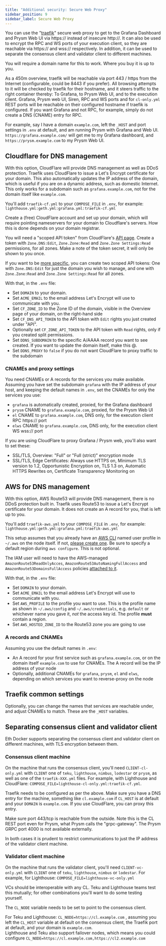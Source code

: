```yaml
---
title: "Additional security: Secure Web Proxy"
sidebar_position: 9
sidebar_label: Secure Web Proxy
---
```


You can use the "[traefik](https://traefik.io/)" secure web proxy to get to the Grafana Dashboard and Prysm Web UI via
https:// instead of insecure http://. It can also be used to encrypt the RPC and WS ports of your execution client, so
they are reachable via https:// and wss:// respectively. In addition, it can be used to separate the consensus client
and validator client to different machines.

You will require a domain name for this to work. Where you buy it is up to you.

As a 450m overview, traefik will be reachable via port 443 / https from the Internet (configurable, could be 8443 if
you prefer). All browsing attempts to it will be checked by traefik for their hostname, and it steers traffic to the
right container thereby: To Grafana, to Prysm Web UI, and to the execution client. Grafana, Prysm web UI, Siren,
RPC and WS ports and for `cl-only.yml` REST ports will be reachable on their configured hostname if traefik
is configured. If you want Grafana and not RPC, for example, simply do not create a DNS (CNAME) entry for RPC.

For example, say I have a domain `example.com`, left the `_HOST` and port settings in `.env` at default, and am running
Prysm with Grafana and Web UI.  `https://grafana.example.com/` will get me to my Grafana dashboard, and
`https://prysm.example.com` to my Prysm Web UI.

## Cloudflare for DNS management

With this option, CloudFlare will provide DNS management as well as DDoS protection. Traefik uses CloudFlare to issue a
Let's Encrypt certificate for your domain. This also automatically updates the IP address of the domain, which is
useful if you are on a dynamic address, such as domestic Internet. This only works for a subdomain such as
`grafana.example.com`, not for the domain itself like `example.com`.

You'll add `traefik-cf.yml` to your `COMPOSE_FILE` in `.env`, for example:
`lighthouse.yml:geth.yml:grafana.yml:traefik-cf.yml`

Create a (free) CloudFlare account and set up your domain, which will require pointing nameservers for your domain to
Cloudflare's servers. How this is done depends on your domain registrar.

You will need a "scoped API token" from CloudFlare's [API page](https://dash.cloudflare.com/profile/api-tokens). Create
a token with `Zone.DNS:Edit`, `Zone.Zone:Read` and `Zone.Zone Settings:Read` permissions, for all zones. Make a note of
the token secret, it will only be shown to you once.

If you want to be [more specific](https://go-acme.github.io/lego/dns/cloudflare/), you can create two scoped API
tokens: One with `Zone.DNS:Edit` for just the domain you wish to manage, and one with `Zone.Zone:Read` and
`Zone.Zone Settings:Read` for all zones.

With that, in the `.env` file:
- Set `DOMAIN` to your domain.
- Set `ACME_EMAIL` to the email address Let's Encrypt will use to communicate with you.
- Set `CF_ZONE_ID` to the Zone ID of the domain, visible in the Overview page of your domain, on the right-hand side
- Set `CF_DNS_API_TOKEN` to the API token with `Edit` rights you just created
under "API".
- Optionally set `CF_ZONE_API_TOKEN` to the API token with `Read` rights, only if you created split permissions.
- Set `DDNS_SUBDOMAIN` to the specific A/AAAA record you want to see created. If you want to update the domain
itself, make this @.
- Set `DDNS_PROXY` to `false` if you do not want CloudFlare to proxy traffic to the subdomain

### CNAMEs and proxy settings

You need CNAMEs or A records for the services you make available. Assuming you have set the subdomain `grafana` with
the IP address of your host, and keeping the default names in `.env`, set the CNAMEs for only the services you use:

- `grafana` is automatically created, proxied, for the Grafana dashboard
- `prysm` CNAME to `grafana.example.com`, proxied, for the Prysm Web UI
- `el` CNAME to `grafana.example.com`, DNS only, for the execution client RPC https:// port
- `elws` CNAME to `grafana.example.com`, DNS only, for the execution client WS wss:// port

If you are using CloudFlare to proxy Grafana / Prysm web, you'll also want to set these:

- SSL/TLS, Overview: "Full" or "Full (strict)" encryption mode
- SSL/TLS, Edge Certificates: Always use HTTPS on, Minimum TLS version to 1.2, Opportunistic Encryption on, TLS 1.3 on,
Automatic HTTPS Rewrites on, Certificate Transparency Monitoring on

## AWS for DNS management

With this option, AWS Route53 will provide DNS management, there is no DDoS protection built in. Traefik uses
Route53 to issue a Let's Encrypt certificate for your domain. It does not create an A record for you, that is left
up to you.

You'll add `traefik-aws.yml` to your `COMPOSE_FILE` in `.env`, for example:
`lighthouse.yml:geth.yml:grafana.yml:traefik-aws.yml`

This setup assumes that you already have an [AWS CLI](https://docs.aws.amazon.com/cli/latest/userguide/getting-started-install.html)
named user profile in `~/.aws` on the node itself. If not, [please create one](https://docs.aws.amazon.com/cli/latest/userguide/cli-configure-profiles.html).
Be sure to specify a default region during `aws configure`. This is not optional.

The IAM user will need to have the AWS-managed `AmazonRoute53ReadOnlyAcces`, `AmazonRoute53AutoNamingFullAccess` and
`AmazonRoute53DomainsFullAccess` policies [attached to it](https://docs.aws.amazon.com/IAM/latest/UserGuide/access_policies_manage-attach-detach.html).

With that, in the `.env` file:
- Set `DOMAIN` to your domain.
- Set `ACME_EMAIL` to the email address Let's Encrypt will use to communicate with you.
- Set `AWS_PROFILE` to the profile you want to use. This is the profile name as shown in `~/.aws/config` and
`~/.aws/credentials`, e.g. `default` or whichever name you gave it, *not* the access key id. The profile
**must** contain a region.
- Set `AWS_HOSTED_ZONE_ID` to the Route53 zone you are going to use

### A records and CNAMEs

Assuming you use the default names in `.env`:

- An A record for your first service such as `grafana.example.com`, or on the domain itself `example.com` to use for
CNAMEs. The A record will be the IP address of your node
- Optionally, additional CNAMEs for `grafana`, `prysm`, `el` and `elws`, depending on which services you want to
reverse-proxy on the node

## Traefik common settings

Optionally, you can change the names that services are reachable under, and adjust CNAMEs to match. These are the
`_HOST` variables.

## Separating consensus client and validator client

Eth Docker supports separating the consensus client and validator client on different machines, with TLS encryption
between them.

### Consensus client machine

On the machine that runs the consensus client, you'll need `CLIENT-cl-only.yml` with `CLIENT` one of `teku`,
`lighthouse`, `nimbus`, `lodestar` or `prysm`, as well as one of the `traefik-XXX.yml` files. For example, with
Lighthouse and CloudFlare: `COMPOSE_FILE=lighthouse-cl-only.yml:traefik-cf.yml`.

Traefik needs to be configured as per the above. Make sure you have a DNS entry for the machine, something like
`cl.example.com` if `CL_HOST` is at default and your `DOMAIN` is `example.com`. If you use CloudFlare, you can proxy
this entry.

Make sure port 443/tcp is reachable from the outside. Note this is the CL REST port even for Prysm, what Prysm calls
the "grpc-gateway". The Prysm GRPC port 4000 is not available externally.

In both cases it is prudent to restrict communications to just the IP address of the validator client machine.

### Validator client machine

On the machine that runs the validator client, you'll need `CLIENT-vc-only.yml` with `CLIENT` one of `teku`,
`lighthouse`, `nimbus` or `lodestar`. For example, for Lighthouse: `COMPOSE_FILE=lighthouse-vc-only.yml`

VCs should be interoperable with any CL. Teku and Lighthouse teams test this mutually; for other combinations you'll
want to do some testing yourself.

The `CL_NODE` variable needs to be set to point to the consensus client.

For Teku and Lighthouse: `CL_NODE=https://cl.example.com` , assuming you left the `CL_HOST` variable at default on the
consensus client, the Traefik port at default, and your domain is `example.com`.  
Lighthouse and Teku also support failover nodes, which means you could configure
`CL_NODE=https://cl.example.com,https://cl2.example.com`

